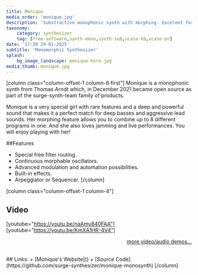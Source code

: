 ```yaml
---
title: Monique
media_order: 'monique.jpg'
description: 'Substractive monophonic synth with morphing. Excelent for deep basses and aggressive lead sounds.'
taxonomy:
    category: synthesizer
    tag: [free-software,synth-mono,synth-sub,ucase-kb,ucase-pr]
date: '17:38 29-01-2025'
subtitle: 'Monomorphic Synthesizer'
splash:
    bg_image_landscape: monique-hero.jpg
media_thumb: monique.jpg
---
```

[column class="column-offset-1 column-6 first"]
Monique is a monophonic synth from Thomas Arndt which, in December 2021 became open source as part of the surge-synth-team family of products. 

Monique is a very special girl with rare features and a deep and powerful sound that makes it a perfect match for deep basses and aggressive lead sounds. Her morphing feature allows you to combine up to 8 different programs in one. And she also loves jamming and live performances. You will enjoy playing with her!

##Features

+ Special free filter routing.
+ Continuous morphable oscillators.
+ Advanced modulation and automation possibilities.
+ Built-in effects.
+ Arpeggiator or Sequencer.
[/column]

[column class="column-offset-1 column-4"]
## Video
[youtube="https://youtu.be/naAmy840FAA"]
[youtube="https://youtu.be/KmXA1HR-4V4"]
<br>
<p align="right">
 <a href="https://wiki.zynthian.org/index.php/Zynthian_Sound_Demos" target="_blank">more video/audio demos...</a>
</p>
<br>
## Links:
+ [Monique's Website]()
+ [Source Code](https://github.com/surge-synthesizer/monique-monosynth)
[/column]



